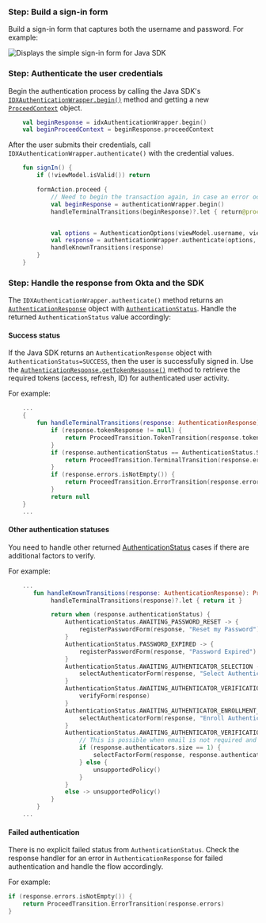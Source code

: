 ### Step: Build a sign-in form

Build a sign-in form that captures both the username and password. For example:

<div class="common-image-format">

![Displays the simple sign-in form for Java SDK](/img/oie-embedded-sdk/oie-embedded-sdk-use-case-simple-sign-on-screenshot-sign-in-java.png)

</div>

### Step: Authenticate the user credentials

Begin the authentication process by calling the Java SDK's [`IDXAuthenticationWrapper.begin()`](https://github.com/okta/okta-idx-java/blob/master/api/src/main/java/com/okta/idx/sdk/api/client/IDXAuthenticationWrapper.java#L603) method and getting a new [`ProceedContext`](https://github.com/okta/okta-idx-java/blob/master/api/src/main/java/com/okta/idx/sdk/api/client/ProceedContext.java) object.

```kotlin
    val beginResponse = idxAuthenticationWrapper.begin()
    val beginProceedContext = beginResponse.proceedContext
```

After the user submits their credentials, call `IDXAuthenticationWrapper.authenticate()` with the credential values.

```kotlin
    fun signIn() {
        if (!viewModel.isValid()) return

        formAction.proceed {
            // Need to begin the transaction again, in case an error occurred.
            val beginResponse = authenticationWrapper.begin()
            handleTerminalTransitions(beginResponse)?.let { return@proceed it }


            val options = AuthenticationOptions(viewModel.username, viewModel.password)
            val response = authenticationWrapper.authenticate(options, beginResponse.proceedContext)
            handleKnownTransitions(response)
        }
    }
```

### Step: Handle the response from Okta and the SDK

The `IDXAuthenticationWrapper.authenticate()` method returns an [`AuthenticationResponse`](https://github.com/okta/okta-idx-java/blob/master/api/src/main/java/com/okta/idx/sdk/api/response/AuthenticationResponse.java) object with [`AuthenticationStatus`](https://github.com/okta/okta-idx-java/blob/master/api/src/main/java/com/okta/idx/sdk/api/model/AuthenticationStatus.java). Handle the returned `AuthenticationStatus` value accordingly:

#### Success status

If the Java SDK returns an `AuthenticationResponse` object with `AuthenticationStatus=SUCCESS`, then the user is successfully signed in. Use the [`AuthenticationResponse.getTokenResponse()`](https://github.com/okta/okta-idx-java/blob/master/api/src/main/java/com/okta/idx/sdk/api/response/AuthenticationResponse.java#L43) method to retrieve the required tokens (access, refresh, ID) for authenticated user activity.

For example:

```kotlin
    ...
    {
        fun handleTerminalTransitions(response: AuthenticationResponse): ProceedTransition? {
            if (response.tokenResponse != null) {
                return ProceedTransition.TokenTransition(response.tokenResponse)
            }
            if (response.authenticationStatus == AuthenticationStatus.SKIP_COMPLETE) {
                return ProceedTransition.TerminalTransition(response.errors ?: emptyList())
            }
            if (response.errors.isNotEmpty()) {
                return ProceedTransition.ErrorTransition(response.errors)
            }
            return null
    }
    ...
```

#### Other authentication statuses

You need to handle other returned [AuthenticationStatus](https://github.com/okta/okta-idx-java/blob/master/api/src/main/java/com/okta/idx/sdk/api/model/AuthenticationStatus.java) cases if there are additional factors to verify.

For example:

```kotlin
    ...
       fun handleKnownTransitions(response: AuthenticationResponse): ProceedTransition {
            handleTerminalTransitions(response)?.let { return it }

            return when (response.authenticationStatus) {
                AuthenticationStatus.AWAITING_PASSWORD_RESET -> {
                    registerPasswordForm(response, "Reset my Password")
                }
                AuthenticationStatus.PASSWORD_EXPIRED -> {
                    registerPasswordForm(response, "Password Expired")
                }
                AuthenticationStatus.AWAITING_AUTHENTICATOR_SELECTION -> {
                    selectAuthenticatorForm(response, "Select Authenticator")
                }
                AuthenticationStatus.AWAITING_AUTHENTICATOR_VERIFICATION -> {
                    verifyForm(response)
                }
                AuthenticationStatus.AWAITING_AUTHENTICATOR_ENROLLMENT_SELECTION -> {
                    selectAuthenticatorForm(response, "Enroll Authenticator")
                }
                AuthenticationStatus.AWAITING_AUTHENTICATOR_VERIFICATION_DATA -> {
                    // This is possible when email is not required and you're authenticating without verifying email.
                    if (response.authenticators.size == 1) {
                        selectFactorForm(response, response.authenticators.first().factors, "Select Factor")
                    } else {
                        unsupportedPolicy()
                    }
                }
                else -> unsupportedPolicy()
            }
        }
    ...
```

#### Failed authentication

There is no explicit failed status from `AuthenticationStatus`. Check the response handler for an error in `AuthenticationResponse` for failed authentication and handle the flow accordingly.

For example:

```kotlin
if (response.errors.isNotEmpty()) {
    return ProceedTransition.ErrorTransition(response.errors)
}
```
